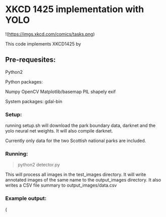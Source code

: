 # XKCD 1425 implementation with YOLO

!(https://imgs.xkcd.com/comics/tasks.png)

This code implements XKCD1425 by 

## Pre-requesites:

Python2

Python packages:

Numpy
OpenCV
Matplotlib/basemap
PIL
shapely
exif

System packages:
gdal-bin


### Setup:

running setup.sh will download the park boundary data, darknet and the yolo neural net weights. It will also compile darknet.

Currently only data for the two Scottish national parks are included. 

### Running:

> python2 detector.py

This will process all images in the test_images directory. It will write annotated images of the same name to the output_images directory. 
It also writes a CSV file summary to output_images/data.csv

### Example output:

(

